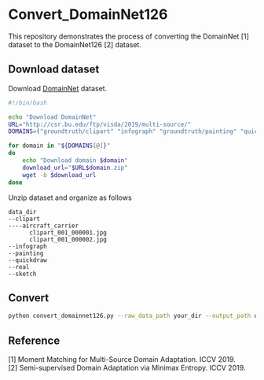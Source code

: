 # Convert_DomainNet126
This repository demonstrates the process of converting the DomainNet [1] dataset to the DomainNet126 [2] dataset.

## Download dataset
Download [DomainNet](https://ai.bu.edu/M3SDA/) dataset.
```bash
#!/bin/bash

echo "Download DomainNet"
URL="http://csr.bu.edu/ftp/visda/2019/multi-source/"
DOMAINS=("groundtruth/clipart" "infograph" "groundtruth/painting" "quickdraw" "real" "sketch")

for domain in "${DOMAINS[@]}"
do
    echo "Download domain $domain"
    download_url="$URL$domain.zip"
    wget -b $download_url
done
```
Unzip dataset and organize as follows
```
data_dir
--clipart
----aircraft_carrier
      clipart_001_000001.jpg
      clipart_001_000002.jpg
--infograph
--painting
--quickdraw
--real
--sketch
```

## Convert
```bash
python convert_domainnet126.py --raw_data_path your_dir --output_path output_dir
```

## Reference
[1] Moment Matching for Multi-Source Domain Adaptation. ICCV 2019.  
[2] Semi-supervised Domain Adaptation via Minimax Entropy. ICCV 2019.
